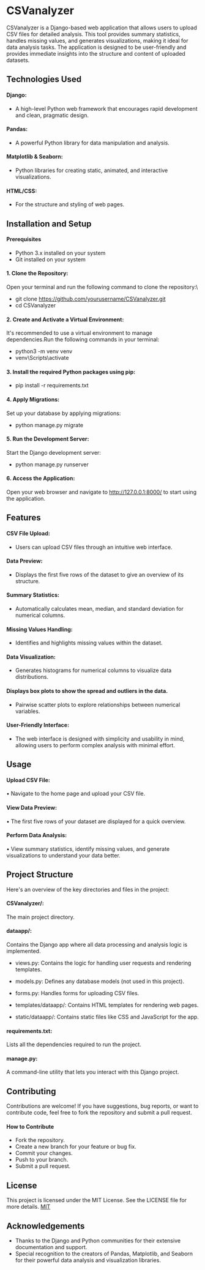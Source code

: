 
# CSVanalyzer

CSVanalyzer is a Django-based web application that allows users to upload CSV files for detailed analysis. This tool provides summary statistics, handles missing values, and generates visualizations, making it ideal for data analysis tasks. The application is designed to be user-friendly and provides immediate insights into the structure and content of uploaded datasets.
## Technologies Used
#### Django: 
- A high-level Python web framework that encourages rapid development and clean, pragmatic design.
#### Pandas:
 - A powerful Python library for data manipulation and analysis.
#### Matplotlib & Seaborn: 
- Python libraries for creating static, animated, and interactive visualizations.
#### HTML/CSS: 
- For the structure and styling of web pages.

## Installation and Setup
#### Prerequisites
- Python 3.x installed on your system
- Git installed on your system
#### 1. Clone the Repository:

Open your terminal and run the following command to clone the repository:\
- git clone https://github.com/yourusername/CSVanalyzer.git 
- cd CSVanalyzer 
#### 2. Create and Activate a Virtual Environment:

It's recommended to use a virtual environment to manage dependencies.Run the following commands in your terminal:

- python3 -m venv venv 
- venv\Scripts\activate 
#### 3. Install the required Python packages using pip:

- pip install -r requirements.txt 
#### 4. Apply Migrations:

Set up your database by applying migrations:

- python manage.py migrate

#### 5. Run the Development Server:

Start the Django development server:

- python manage.py runserver 

#### 6. Access the Application:

Open your web browser and navigate to http://127.0.0.1:8000/ to start using the application.



## Features

#### CSV File Upload:

- Users can upload CSV files through an intuitive web interface.

#### Data Preview: 
- Displays the first five rows of the dataset to give an overview of its structure.

#### Summary Statistics:
- Automatically calculates mean, median, and standard deviation for numerical columns.

#### Missing Values Handling:
- Identifies and highlights missing values within the dataset.

#### Data Visualization:
- Generates histograms for numerical columns to visualize data distributions.

#### Displays box plots to show the spread and outliers in the data.
- Pairwise scatter plots to explore relationships between numerical variables.

#### User-Friendly Interface:
- The web interface is designed with simplicity and usability in mind, allowing users to perform complex analysis with minimal effort.
##  Usage

#### Upload CSV File:
• Navigate to the home page and upload your CSV file.
#### View Data Preview:
• The first five rows of your dataset are displayed for a quick overview.
#### Perform Data Analysis:
• View summary statistics, identify missing values, and generate   visualizations to understand your data better.

## Project Structure

Here's an overview of the key directories and files in the project:

 #### CSVanalyzer/:
The main project directory.

#### dataapp/: 
Contains the Django app where all data processing and analysis logic is implemented.

- views.py: Contains the logic for handling user requests and rendering templates.

- models.py: Defines any database models (not used in this project).
- forms.py: Handles forms for uploading CSV files.

- templates/dataapp/: Contains HTML templates for rendering web pages.

- static/dataapp/: Contains static files like CSS and JavaScript for the app.

#### requirements.txt: 
Lists all the dependencies required to run the project.

#### manage.py: 
A command-line utility that lets you interact with this Django project.
## Contributing

Contributions are welcome! If you have suggestions, bug reports, or want to contribute code, feel free to fork the repository and submit a pull request.

####  How to Contribute
- Fork the repository.
- Create a new branch for your feature or bug fix.
- Commit your changes.
- Push to your branch.
- Submit a pull request.


## License
This project is licensed under the MIT License. See the LICENSE file for more details.
[MIT](https://choosealicense.com/licenses/mit/)


## Acknowledgements

 - Thanks to the Django and Python communities for their extensive documentation and support.
 - Special recognition to the creators of Pandas, Matplotlib, and Seaborn for their powerful data analysis and visualization libraries.
 

